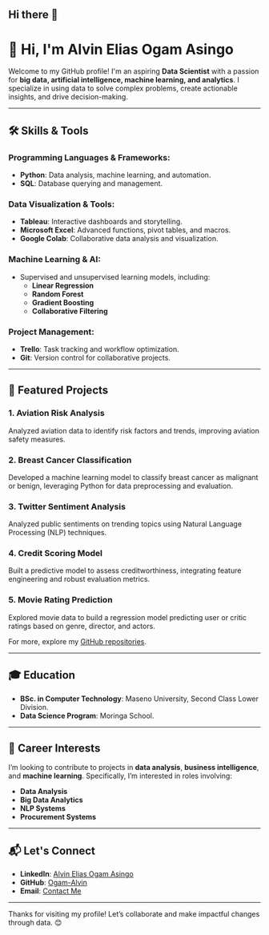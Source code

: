 ## Hi there 👋

<!--
**Ogam-Alvin/Ogam-Alvin** is a ✨ _special_ ✨ repository because its `README.md` (this file) appears on your GitHub profile.

Here are some ideas to get you started:

- 🔭 I’m currently working on ...
- 🌱 I’m currently learning ...
- 👯 I’m looking to collaborate on ...
- 🤔 I’m looking for help with ...
- 💬 Ask me about ...
- 📫 How to reach me: ...
- 😄 Pronouns: ...
- ⚡ Fun fact: ...
-->
# 👋 Hi, I'm Alvin Elias Ogam Asingo

Welcome to my GitHub profile! I'm an aspiring **Data Scientist** with a passion for **big data, artificial intelligence, machine learning,  and analytics**. I specialize in using data to solve complex problems, create actionable insights, and drive decision-making.

---

## 🛠️ Skills & Tools

### Programming Languages & Frameworks:
- **Python**: Data analysis, machine learning, and automation.
- **SQL**: Database querying and management.

### Data Visualization & Tools:
- **Tableau**: Interactive dashboards and storytelling.
- **Microsoft Excel**: Advanced functions, pivot tables, and macros.
- **Google Colab**: Collaborative data analysis and visualization.

### Machine Learning & AI:
- Supervised and unsupervised learning models, including:
  - **Linear Regression**
  - **Random Forest**
  - **Gradient Boosting**
  - **Collaborative Filtering**

### Project Management:
- **Trello**: Task tracking and workflow optimization.
- **Git**: Version control for collaborative projects.

---

## 🌟 Featured Projects

### 1. **Aviation Risk Analysis**
Analyzed aviation data to identify risk factors and trends, improving aviation safety measures.

### 2. **Breast Cancer Classification**
Developed a machine learning model to classify breast cancer as malignant or benign, leveraging Python for data preprocessing and evaluation.

### 3. **Twitter Sentiment Analysis**
Analyzed public sentiments on trending topics using Natural Language Processing (NLP) techniques.

### 4. **Credit Scoring Model**
Built a predictive model to assess creditworthiness, integrating feature engineering and robust evaluation metrics.

### 5. **Movie Rating Prediction**
Explored movie data to build a regression model predicting user or critic ratings based on genre, director, and actors.

For more, explore my [GitHub repositories](https://github.com/Ogam-Alvin).

---

## 🎓 Education
- **BSc. in Computer Technology**: Maseno University, Second Class Lower Division.
- **Data Science Program**: Moringa School.

---

## 🚀 Career Interests
I’m looking to contribute to projects in **data analysis**, **business intelligence**, and **machine learning**. Specifically, I’m interested in roles involving:
- **Data Analysis**
- **Big Data Analytics**
- **NLP Systems**
- **Procurement Systems**

---

## 📬 Let's Connect
- **LinkedIn**: [Alvin Elias Ogam Asingo](https://www.linkedin.com/in/alvin-asingo)
- **GitHub**: [Ogam-Alvin](https://github.com/Ogam-Alvin)
- **Email**: [Contact Me](mailto:alvinogam@gmail.com)

---

Thanks for visiting my profile! Let’s collaborate and make impactful changes through data. 😊
